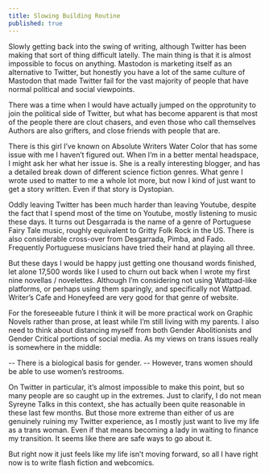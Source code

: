 ```yaml
---
title: Slowing Building Routine
published: true
---
```

Slowly getting back into the swing of writing, although Twitter has been making that sort of thing difficult latelly. The main thing is that it is almost impossible to focus on anything. Mastodon is marketing itself as an alternative to Twitter, but honestly you have a lot of the same culture of Mastodon that made Twitter fail for the vast majority of people that have normal political and social viewpoints.

There was a time when I would have actually jumped on the opprotunity to join the political side of Twitter, but what has become apparent is that most of the people there are clout chasers, and even those who call themselves Authors are also grifters, and close friends with people that are.

There is this girl I’ve known on Absolute Writers Water Color that has some issue with me I haven’t figured out. When I’m in a better mental headspace, I might ask her what her issue is. She is a really interesting blogger, and has a detailed break down of different science fiction genres. What genre I wrote used to matter to me a whole lot more, but now I kind of just want to get a story written. Even if that story is Dystopian.

Oddly leaving Twitter has been much harder than leaving Youtube, despite the fact that I spend most of the time on Youtube, mostly listening to music these days. It turns out Desgarrada is the name of a genre of Portuguese Fairy Tale music, roughly equivalent to Gritty Folk Rock in the US. There is also considerable cross-over from Desgarrada, Pimba, and Fado. Frequently Portuguese musicians have tried their hand at playing all three.

But these days I would be happy just getting one thousand words finished, let alone 17,500 words like I used to churn out back when I wrote my first nine novellas / novelettes. Although I’m considering not using Wattpad-like platforms, or perhaps using them sparingly, and specifically not Wattpad. Writer’s Cafe and Honeyfeed are very good for that genre of website.

For the foreseeable future I think it will be more practical work on Graphic Novels rather than prose, at least while I’m still living with my parents. I also need to think about distancing myself from both Gender Abolitionists and Gender Critical portions of social media. As my views on trans issues really is somewhere in the middle:

-- There is a biological basis for gender.
-- However, trans women should be able to use women’s restrooms.

On Twitter in particular, it’s almost impossible to make this point, but so many people are so caught up in the extremes. Just to clarify, I do not mean Syreyne Talks in this context, she has actually been quite reasonable in these last few months. But those more extreme than either of us are genuinely ruining my Twitter experience, as I mostly just want to live my life as a trans woman. Even if that means becoming a lady in waiting to finance my transition. It seems like there are safe ways to go about it.

But right now it just feels like my life isn’t moving forward, so all I have right now is to write flash fiction and webcomics.

